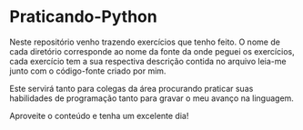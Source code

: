 # Praticando-Python
Neste repositório venho trazendo exercícios que tenho feito. O nome de cada diretório corresponde ao nome da fonte da onde peguei os exercícios, cada exercício tem a sua respectiva descrição contida no arquivo leia-me junto com o código-fonte criado por mim.

Este servirá tanto para colegas da área procurando praticar suas habilidades de programação tanto para gravar o meu avanço na linguagem.

Aproveite o conteúdo e tenha um excelente dia!
